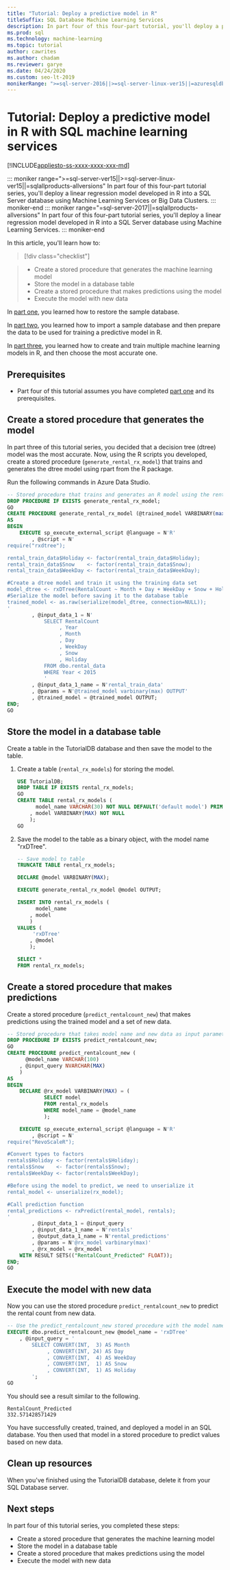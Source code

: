 ```yaml
---
title: "Tutorial: Deploy a predictive model in R"
titleSuffix: SQL Database Machine Learning Services
description: In part four of this four-part tutorial, you'll deploy a predictive model in R with SQL machine learning services.
ms.prod: sql
ms.technology: machine-learning
ms.topic: tutorial
author: cawrites
ms.author: chadam
ms.reviewer: garye
ms.date: 04/24/2020
ms.custom: seo-lt-2019
monikerRange: ">=sql-server-2016||>=sql-server-linux-ver15||=azuresqldb-current||=sqlallproducts-allversions"
---
```


# Tutorial: Deploy a predictive model in R with SQL machine learning services

[!INCLUDE[appliesto-ss-xxxx-xxxx-xxx-md](../../includes/appliesto-ss-xxxx-xxxx-xxx-md.md)]

::: moniker range=">=sql-server-ver15||>=sql-server-linux-ver15||=sqlallproducts-allversions"
In part four of this four-part tutorial series, you'll deploy a linear regression model developed in R into a SQL Server database using Machine Learning Services or Big Data Clusters.
::: moniker-end
::: moniker range="=sql-server-2017||=sqlallproducts-allversions"
In part four of this four-part tutorial series, you'll deploy a linear regression model developed in R into a SQL Server database using Machine Learning Services.
::: moniker-end

In this article, you'll learn how to:

> [!div class="checklist"]

> * Create a stored procedure that generates the machine learning model
> * Store the model in a database table
> * Create a stored procedure that makes predictions using the model
> * Execute the model with new data

In [part one](r-tutorial-predictive-introduction.md), you learned how to restore the sample database.

In [part two](r-tutorial-predictive-model-prepare-data.md), you learned how to import a sample database and then prepare the data to be used for training a predictive model in R.

In [part three](r-tutorial-predictive-model-train.md), you learned how to create and train multiple machine learning models in R, and then choose the most accurate one.

## Prerequisites

* Part four of this tutorial assumes you have completed [part one](r-tutorial-predictive-model-introduction.md) and its prerequisites.

## Create a stored procedure that generates the model

In part three of this tutorial series, you decided that a decision tree (dtree) model was the most accurate. Now, using the R scripts you developed, create a stored procedure (`generate_rental_rx_model`) that trains and generates the dtree model using rpart from the R package.

Run the following commands in Azure Data Studio.

```sql
-- Stored procedure that trains and generates an R model using the rental_data and a decision tree algorithm
DROP PROCEDURE IF EXISTS generate_rental_rx_model;
GO
CREATE PROCEDURE generate_rental_rx_model (@trained_model VARBINARY(max) OUTPUT)
AS
BEGIN
    EXECUTE sp_execute_external_script @language = N'R'
        , @script = N'
require("rxdtree");

rental_train_data$Holiday <- factor(rental_train_data$Holiday);
rental_train_data$Snow    <- factor(rental_train_data$Snow);
rental_train_data$WeekDay <- factor(rental_train_data$WeekDay);

#Create a dtree model and train it using the training data set
model_dtree <- rxDTree(RentalCount ~ Month + Day + WeekDay + Snow + Holiday, data = rental_train_data);
#Serialize the model before saving it to the database table
trained_model <- as.raw(serialize(model_dtree, connection=NULL));
'
        , @input_data_1 = N'
            SELECT RentalCount
                 , Year
                 , Month
                 , Day
                 , WeekDay
                 , Snow
                 , Holiday
            FROM dbo.rental_data
            WHERE Year < 2015
            '
        , @input_data_1_name = N'rental_train_data'
        , @params = N'@trained_model varbinary(max) OUTPUT'
        , @trained_model = @trained_model OUTPUT;
END;
GO
```

## Store the model in a database table

Create a table in the TutorialDB database and then save the model to the table.

1. Create a table (`rental_rx_models`) for storing the model.

    ```sql
    USE TutorialDB;
    DROP TABLE IF EXISTS rental_rx_models;
    GO
    CREATE TABLE rental_rx_models (
          model_name VARCHAR(30) NOT NULL DEFAULT('default model') PRIMARY KEY
        , model VARBINARY(MAX) NOT NULL
        );
    GO
    ```

1. Save the model to the table as a binary object, with the model name "rxDTree".

    ```sql
    -- Save model to table
    TRUNCATE TABLE rental_rx_models;
    
    DECLARE @model VARBINARY(MAX);
    
    EXECUTE generate_rental_rx_model @model OUTPUT;
    
    INSERT INTO rental_rx_models (
          model_name
        , model
        )
    VALUES (
         'rxDTree'
        , @model
        );
    
    SELECT *
    FROM rental_rx_models;
    ```

## Create a stored procedure that makes predictions

Create a stored procedure (`predict_rentalcount_new`) that makes predictions using the trained model and a set of new data.

```sql
-- Stored procedure that takes model name and new data as input parameters and predicts the rental count for the new data
DROP PROCEDURE IF EXISTS predict_rentalcount_new;
GO
CREATE PROCEDURE predict_rentalcount_new (
      @model_name VARCHAR(100)
    , @input_query NVARCHAR(MAX)
    )
AS
BEGIN
    DECLARE @rx_model VARBINARY(MAX) = (
            SELECT model
            FROM rental_rx_models
            WHERE model_name = @model_name
            );

    EXECUTE sp_execute_external_script @language = N'R'
        , @script = N'
require("RevoScaleR");

#Convert types to factors
rentals$Holiday <- factor(rentals$Holiday);
rentals$Snow    <- factor(rentals$Snow);
rentals$WeekDay <- factor(rentals$WeekDay);

#Before using the model to predict, we need to unserialize it
rental_model <- unserialize(rx_model);

#Call prediction function
rental_predictions <- rxPredict(rental_model, rentals);
'
        , @input_data_1 = @input_query
        , @input_data_1_name = N'rentals'
        , @output_data_1_name = N'rental_predictions'
        , @params = N'@rx_model varbinary(max)'
        , @rx_model = @rx_model
    WITH RESULT SETS(("RentalCount_Predicted" FLOAT));
END;
GO
```

## Execute the model with new data

Now you can use the stored procedure `predict_rentalcount_new` to predict the rental count from new data.

```sql
-- Use the predict_rentalcount_new stored procedure with the model name and a set of features to predict the rental count
EXECUTE dbo.predict_rentalcount_new @model_name = 'rxDTree'
    , @input_query = '
        SELECT CONVERT(INT,  3) AS Month
             , CONVERT(INT, 24) AS Day
             , CONVERT(INT,  4) AS WeekDay
             , CONVERT(INT,  1) AS Snow
             , CONVERT(INT,  1) AS Holiday
        ';
GO
```

You should see a result similar to the following.

```results
RentalCount_Predicted
332.571428571429
```

You have successfully created, trained, and deployed a model in an SQL database. You then used that model in a stored procedure to predict values based on new data.


## Clean up resources

When you've finished using the TutorialDB database, delete it from your SQL Database server.

## Next steps

In part four of this tutorial series, you completed these steps:

* Create a stored procedure that generates the machine learning model
* Store the model in a database table
* Create a stored procedure that makes predictions using the model
* Execute the model with new data
